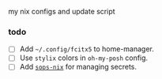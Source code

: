 my nix configs and update script

### todo
- [ ] Add `~/.config/fcitx5` to home-manager.
- [ ] Use `stylix` colors in `oh-my-posh` config.
- [ ] Add [`sops-nix`](https://github.com/Mic92/sops-nix) for managing secrets.
